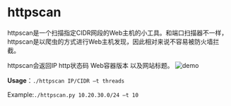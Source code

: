 # httpscan
httpscan是一个扫描指定CIDR网段的Web主机的小工具。和端口扫描器不一样，httpscan是以爬虫的方式进行Web主机发现，因此相对来说不容易被防火墙拦截。

httpscan会返回IP http状态码 Web容器版本 以及网站标题。
![demo][1]

**Usage**：`./httpscan IP/CIDR –t threads`

Example:`./httpscan.py 10.20.30.0/24 –t 10`


  [1]: https://raw.githubusercontent.com/zer0h/httpscan/master/log/demo.png

